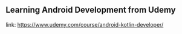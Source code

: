 ## Learning Android Development from Udemy
link: https://www.udemy.com/course/android-kotlin-developer/